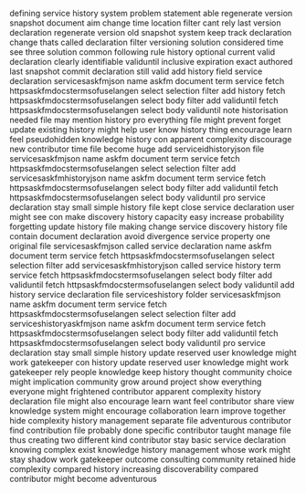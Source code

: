 defining service history system problem statement able regenerate version snapshot document aim change time location filter cant rely last version declaration regenerate version old snapshot system keep track declaration change thats called declaration filter versioning solution considered time see three solution common following rule history optional current valid declaration clearly identifiable validuntil inclusive expiration exact authored last snapshot commit declaration still valid add history field service declaration servicesaskfmjson name askfm document term service fetch httpsaskfmdocstermsofuselangen select selection filter add history fetch httpsaskfmdocstermsofuselangen select body filter add validuntil fetch httpsaskfmdocstermsofuselangen select body validuntil note historisation needed file may mention history pro everything file might prevent forget update existing history might help user know history thing encourage learn feel pseudohidden knowledge history con apparent complexity discourage new contributor time file become huge add serviceidhistoryjson file servicesaskfmjson name askfm document term service fetch httpsaskfmdocstermsofuselangen select selection filter add servicesaskfmhistoryjson name askfm document term service fetch httpsaskfmdocstermsofuselangen select body filter add validuntil fetch httpsaskfmdocstermsofuselangen select body validuntil pro service declaration stay small simple history file kept close service declaration user might see con make discovery history capacity easy increase probability forgetting update history file making change service discovery history file contain document declaration avoid divergence service property one original file servicesaskfmjson called service declaration name askfm document term service fetch httpsaskfmdocstermsofuselangen select selection filter add servicesaskfmhistoryjson called service history term service fetch httpsaskfmdocstermsofuselangen select body filter add validuntil fetch httpsaskfmdocstermsofuselangen select body validuntil add history service declaration file serviceshistory folder servicesaskfmjson name askfm document term service fetch httpsaskfmdocstermsofuselangen select selection filter add serviceshistoryaskfmjson name askfm document term service fetch httpsaskfmdocstermsofuselangen select body filter add validuntil fetch httpsaskfmdocstermsofuselangen select body validuntil pro service declaration stay small simple history update reserved user knowledge might work gatekeeper con history update reserved user knowledge might work gatekeeper rely people knowledge keep history thought community choice might implication community grow around project show everything everyone might frightened contributor apparent complexity history declaration file might also encourage learn want feel contributor share view knowledge system might encourage collaboration learn improve together hide complexity history management separate file adventurous contributor find contribution file probably done specific contributor taught manage file thus creating two different kind contributor stay basic service declaration knowing complex exist knowledge history management whose work might stay shadow work gatekeeper outcome consulting community retained hide complexity compared history increasing discoverability compared contributor might become adventurous